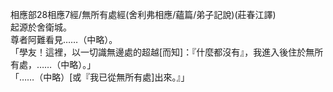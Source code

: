 相應部28相應7經/無所有處經(舍利弗相應/蘊篇/弟子記說)(莊春江譯)  
起源於舍衛城。  
尊者阿難看見……（中略）。  
「學友！這裡，以一切識無邊處的超越[而知]：『什麼都沒有』，我進入後住於無所有處，……（中略）。」  
「……（中略）[或『我已從無所有處]出來。』」  
  
  
